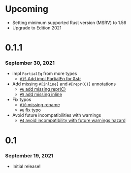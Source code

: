 # Upcoming
* Setting minimum supported Rust version (MSRV) to 1.56
* Upgrade to Edition 2021

# 0.1.1
### September 30, 2021
* impl `PartialEq` from more types
    * [`#15` Add impl PartialEq<CompactStr> for &str](https://github.com/ParkMyCar/compact_str/pull/15)
* Add missing `#[inline]` and `#[repr(C)]` annotations
    * [`#6` add missing repr(C)](https://github.com/ParkMyCar/compact_str/pull/6)
    * [`#5` add missing inline](https://github.com/ParkMyCar/compact_str/pull/5)
* Fix typos
    * [`#10` missing rename](https://github.com/ParkMyCar/compact_str/pull/10)
    * [`#8` fix typo](https://github.com/ParkMyCar/compact_str/pull/8)
* Avoid future incompatibilities with warnings
    * [`#4` avoid incompatibility with future warnings hazard](https://github.com/ParkMyCar/compact_str/pull/4)

# 0.1
### September 19, 2021
* Initial release!
